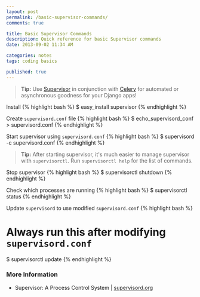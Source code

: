 ```yaml
---
layout: post
permalink: /basic-supervisor-commands/
comments: true

title: Basic Supervisor Commands
description: Quick reference for basic Supervisor commands
date: 2013-09-02 11:34 AM

categories: notes
tags: coding basics

published: true
---
```


> **Tip:** Use [Supervisor](http://supervisord.org/) in conjunction with [Celery](http://www.celeryproject.org/) for automated or asynchronous goodness for your Django apps!

Install
{% highlight bash %}
$ easy_install supervisor
{% endhighlight %}

Create `supervisord.conf` file
{% highlight bash %}
$ echo_supervisord_conf > supervisord.conf
{% endhighlight %}

Start supervisor using `supervisord.conf`
{% highlight bash %}
$ supervisord -c supervisord.conf
{% endhighlight %}

> **Tip:** After starting supervisor, it's much easier to manage supervisor with `supervisorctl`. Run `supervisorctl help` for the list of commands.

Stop supervisor
{% highlight bash %}
$ supervisorctl shutdown
{% endhighlight %}

Check which processes are running
{% highlight bash %}
$ supervisorctl status
{% endhighlight %}

Update `supervisord` to use modified `supervisord.conf`
{% highlight bash %}
# Always run this after modifying `supervisord.conf`
$ supervisorctl update
{% endhighlight %}

### More Information
- Supervisor: A Process Control System | [supervisord.org](http://supervisord.org/)